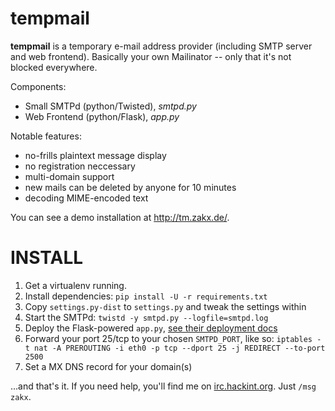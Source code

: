 tempmail
========

**tempmail** is a temporary e-mail address provider (including SMTP server and web frontend).
Basically your own Mailinator -- only that it's not blocked everywhere.

Components:
* Small SMTPd (python/Twisted), *smtpd.py*
* Web Frontend (python/Flask), *app.py*

Notable features:
* no-frills plaintext message display
* no registration neccessary
* multi-domain support
* new mails can be deleted by anyone for 10 minutes
* decoding MIME-encoded text

You can see a demo installation at http://tm.zakx.de/.

INSTALL
=======

1. Get a virtualenv running.
2. Install dependencies: ```pip install -U -r requirements.txt```
3. Copy ```settings.py-dist``` to ```settings.py``` and tweak the settings within
3. Start the SMTPd: ```twistd -y smtpd.py --logfile=smtpd.log```
4. Deploy the Flask-powered ```app.py```, [see their deployment docs](http://flask.pocoo.org/docs/deploying/wsgi-standalone/)
5. Forward your port 25/tcp to your chosen ```SMTPD_PORT```, like so: ```iptables -t nat -A PREROUTING -i eth0 -p tcp --dport 25 -j REDIRECT --to-port 2500```
6. Set a MX DNS record for your domain(s)

...and that's it. If you need help, you'll find me on [irc.hackint.org](irc://irc.hackint.org/). Just ```/msg zakx```.

